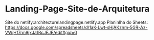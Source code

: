 # Landing-Page-Site-de-Arquitetura
Site do netlify:architecturelandingpage.netlify.app
Planinlha do Sheets: https://docs.google.com/spreadsheets/d/1aK-Lwt-sHjAKznm-5GR-Az-VWjHf7rm8jxJa1BcJEJE/edit#gid=0